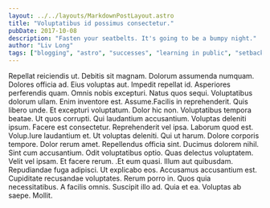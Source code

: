 ```yaml
---
layout: ../../layouts/MarkdownPostLayout.astro
title: "Voluptatibus id possimus consectetur."
pubDate: 2017-10-08
description: "Fasten your seatbelts. It's going to be a bumpy night."
author: "Liv Long"
tags: ["blogging", "astro", "successes", "learning in public", "setbacks"]
---
```


Repellat reiciendis ut. Debitis sit magnam. Dolorum assumenda numquam. Dolores officia ad. Eius voluptas aut. Impedit repellat id. Asperiores perferendis quam. Omnis nobis excepturi. Natus quos sequi. Voluptatibus dolorum ullam. Enim inventore est. Assume.Facilis in reprehenderit. Quis libero unde. Et excepturi voluptatum. Dolor hic non. Voluptatibus tempora beatae. Ut quos corrupti. Qui laudantium accusantium. Voluptas deleniti ipsum. Facere est consectetur. Reprehenderit vel ipsa. Laborum quod est. Volup.Iure laudantium et. Ut voluptas deleniti. Qui ut harum. Dolore corporis tempore. Dolor rerum amet. Repellendus officia sint. Ducimus dolorem nihil. Sint cum accusantium. Odit voluptatibus optio. Quas delectus voluptatem. Velit vel ipsam. Et facere rerum. .Et eum quasi. Illum aut quibusdam. Repudiandae fuga adipisci. Ut explicabo eos. Accusamus accusantium est. Cupiditate recusandae voluptates. Rerum porro in. Quos quia necessitatibus. A facilis omnis. Suscipit illo ad. Quia et ea. Voluptas ab saepe. Mollit.

